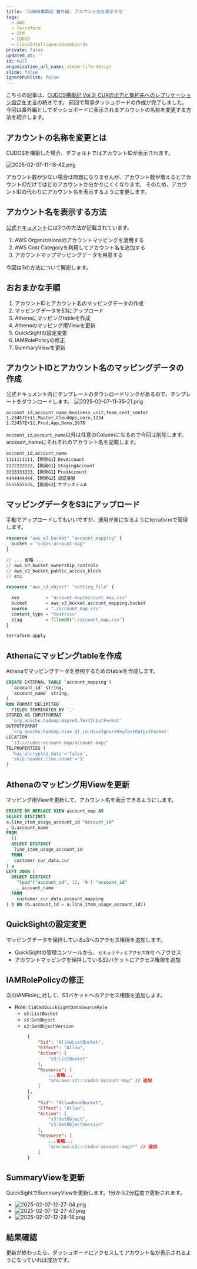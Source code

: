 ```yaml
---
title: 'CUDOS構築記 番外編: アカウント名を表示する'
tags:
  - AWS
  - Terraform
  - CFM
  - CUDOS
  - CloudIntelligenceDashboards
private: false
updated_at: ''
id: null
organization_url_name: ateam-life-design
slide: false
ignorePublish: false
---
```


こちらの記事は、[CUDOS構築記 Vol.3: CURの出力と集約先へのレプリケーション設定をする](https://qiita.com/masatomasato1224/items/cce0ec2a3e8aa039981d)の続きです。
前回で無事ダッシュボードの作成が完了しました。今回は番外編としてダッシュボードに表示されるアカウントの名称を変更する方法を紹介します。

## アカウントの名称を変更とは

CUDOSを構築した場合、デフォルトではアカウントIDが表示されます。

![2025-02-07-11-18-42.png](https://qiita-image-store.s3.ap-northeast-1.amazonaws.com/0/444225/ccee05f7-2f32-4fa3-cd52-453f93432428.png)

アカウント数が少ない場合は問題になりませんが、アカウント数が増えるとアカウントIDだけではどのアカウントか分かりにくくなります。
そのため、アカウントIDの代わりにアカウント名を表示するように変更します。

## アカウント名を表示する方法

[公式ドキュメント](https://catalog.workshops.aws/awscid/en-US/dashboards/foundational/cudos-cid-kpi/add-accounts)には3つの方法が記載されています。

1. AWS Organizationsのアカウントマッピングを活用する
1. AWS Cost Categoryを利用してアカウント名を追加する
1. アカウントマップマッピングデータを用意する

今回は3の方法について解説します。

## おおまかな手順

1. アカウントIDとアカウント名のマッピングデータの作成
2. マッピングデータをS3にアップロード
3. Athenaにマッピングtableを作成
4. Athenaのマッピング用Viewを更新
5. QuickSightの設定変更
6. IAMRolePolicyの修正
7. SummaryViewを更新

## アカウントIDとアカウント名のマッピングデータの作成

公式ドキュメント内にテンプレートのダウンロードリンクがあるので、テンプレートをダウンロードします。
![2025-02-07-11-35-21.png](https://qiita-image-store.s3.ap-northeast-1.amazonaws.com/0/444225/5a0b755c-0c34-a4b2-0c9e-96aae38f1ed2.png)

```csv: テンプレート
account_id,account_name,business_unit,team,cost_center
1.23457E+11,Master,CloudOps,core,1234
1.23457E+11,Prod,App,Demo,5678
```

`account_id`,`account_name`以外は任意のColumnになるので今回は削除します。
account_nameにそれぞれのアカウント名を記載します。

```csv: マッピングデータ
account_id,account_name
1111111111,【開発G1】DevAccount
2222222222,【開発G1】StagingAccount
3333333333,【開発G1】ProdAccount
4444444444,【開発G2】認証基盤
5555555555,【開発G2】サブシステムA
```

## マッピングデータをS3にアップロード

手動でアップロードしてもいいですが、運用が楽になるようにterraformで管理します。

```tf
resource "aws_s3_bucket" "account_mapping" {
  bucket = "cudos-account-map"
}

// ... 省略 ...
// aws_s3_bucket_ownership_controls
// aws_s3_bucket_public_access_block
// etc

resource "aws_s3_object" "setting_file" {

  key          = "account-map/account_map.csv"
  bucket       = aws_s3_bucket.account_mapping.bucket
  source       = "./account_map.csv"
  content_type = "text/csv"
  etag         = filemd5("./account_map.csv")
}
```

```bash
terraform apply
```

## Athenaにマッピングtableを作成

Athenaでマッピングデータを参照するためのtableを作成します。

```sql
CREATE EXTERNAL TABLE `account_mapping`(
  `account_id` string,
  `account_name` string,
)
ROW FORMAT DELIMITED
  FIELDS TERMINATED BY ','
STORED AS INPUTFORMAT
  'org.apache.hadoop.mapred.TextInputFormat'
OUTPUTFORMAT
  'org.apache.hadoop.hive.ql.io.HiveIgnoreKeyTextOutputFormat'
LOCATION
  's3://cudos-account-map/account-map/'
TBLPROPERTIES (
  'has_encrypted_data'='false',
  'skip.header.line.count'='1'
)
```

## Athenaのマッピング用Viewを更新

マッピング用Viewを更新して、アカウント名を表示できるようにします。

```sql
CREATE OR REPLACE VIEW account_map AS
SELECT DISTINCT
a.line_item_usage_account_id "account_id"
, b.account_name
FROM
  ((
  SELECT DISTINCT
   line_item_usage_account_id
  FROM
   customer_cur_data.cur
) a
LEFT JOIN (
  SELECT DISTINCT
    "lpad"("account_id", 12, '0') "account_id"
    , account_name
  FROM
    customer_cur_data.account_mapping
) b ON (b.account_id = a.line_item_usage_account_id))
```

## QuickSightの設定変更

マッピングデータを保持しているs3へのアクセス権限を追加します。

- QuickSightの管理コンソールから、`セキュリティとアクセス許可` へアクセス
- アカウントマッピングを保持しているS3バケットにアクセス権限を追加

## IAMRolePolicyの修正

次のIAMRoleに対して、S3バケットへのアクセス権限を追加します。

- Role: `CidCmdQuickSightDataSourceRole`
  - `s3:ListBucket`
  - `s3:GetObject`
  - `s3:GetObjectVersion`

```json
        {
            "Sid": "AllowListBucket",
            "Effect": "Allow",
            "Action": [
                "s3:ListBucket"
            ],
            "Resource": [
                ...省略...
                "arn:aws:s3:::cudos-account-map" // 追加
            ]
        },
        {
            "Sid": "AllowReadBucket",
            "Effect": "Allow",
            "Action": [
                "s3:GetObject",
                "s3:GetObjectVersion"
            ],
            "Resource": [
                ...省略...
                "arn:aws:s3:::cudos-account-map/*" // 追加
            ]
        }
```

## SummaryViewを更新

QuickSightでSummaryViewを更新します。1分から2分程度で更新されます。

- ![2025-02-07-12-27-04.png](https://qiita-image-store.s3.ap-northeast-1.amazonaws.com/0/444225/3e2f2a52-076e-471f-681b-013cbc6ebf34.png)
- ![2025-02-07-12-27-47.png](https://qiita-image-store.s3.ap-northeast-1.amazonaws.com/0/444225/9b51b64b-f9ad-29fa-cbff-3362b04a8cec.png)
- ![2025-02-07-12-28-18.png](https://qiita-image-store.s3.ap-northeast-1.amazonaws.com/0/444225/a17490a3-c40c-3ce4-d991-c3835e5a6dd7.png)

## 結果確認

更新が終わったら、ダッシュボードにアクセスしてアカウント名が表示されるようになっていれば成功です。
